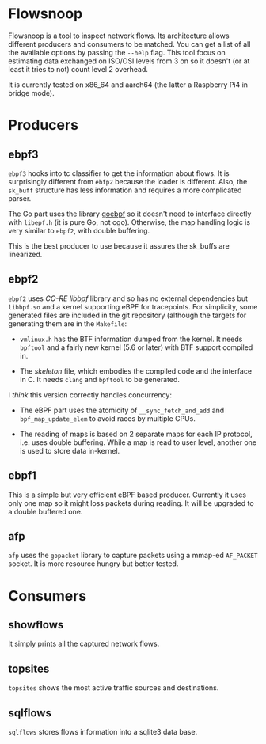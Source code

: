 # Flowsnoop

Flowsnoop is a tool to inspect network flows. Its architecture allows
different producers and consumers to be matched. You can get a list of
all the available options by passing the `--help` flag. This tool
focus on estimating data exchanged on ISO/OSI levels from 3 on so
it doesn't (or at least it tries to not) count level 2 overhead.

It is currently tested on x86_64 and aarch64 (the latter a Raspberry Pi4
in bridge mode).

# Producers

## ebpf3

`ebpf3` hooks into tc classifier to get the information about
flows. It is surprisingly different from `ebfp2` because the loader is
different. Also, the `sk_buff` structure has less information and
requires a more complicated parser.

The Go part uses the library
[goebpf](https://github.com/dropbox/goebpf) so it doesn't need to
interface directly with `libepf.h` (it is pure Go, not
cgo). Otherwise, the map handling logic is very similar to `ebpf2`,
with double buffering.

This is the best producer to use because it assures the sk_buffs are
linearized.

## ebpf2

`ebpf2` uses *CO-RE libbpf* library and so has no external
dependencies but `libbpf.so` and a kernel supporting eBPF for
tracepoints. For simplicity, some generated files are included in the
git repository (although the targets for generating them are in the
`Makefile`:

* `vmlinux.h` has the BTF information dumped from the kernel. It needs
  `bpftool` and a fairly new kernel (5.6 or later) with BTF support
  compiled in.
  
* The *skeleton* file, which embodies the compiled code and the
  interface in C. It needs `clang` and `bpftool` to be generated.
  
I *think* this version correctly handles concurrency:

* The eBPF part uses the atomicity of `__sync_fetch_and_add` and
  `bpf_map_update_elem` to avoid races by multiple CPUs.
  
* The reading of maps is based on 2 separate maps for each IP
  protocol, i.e. uses double buffering. While a map is read to user
  level, another one is used to store data in-kernel.

## ebpf1

This is a simple but very efficient eBPF based producer. Currently it
uses only one map so it might loss packets during reading. It will be
upgraded to a double buffered one.

## afp

`afp` uses the `gopacket` library to capture packets using a mmap-ed
`AF_PACKET` socket. It is more resource hungry but better tested.

# Consumers

## showflows

It simply prints all the captured network flows.

## topsites

`topsites` shows the most active traffic sources and destinations.

## sqlflows

`sqlflows` stores flows information into a sqlite3 data base.



